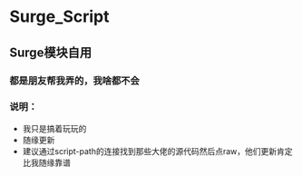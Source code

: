 # Surge_Script
## Surge模块自用
### 都是朋友帮我弄的，我啥都不会
### 说明：
- 我只是搞着玩玩的
- 随缘更新
- 建议通过script-path的连接找到那些大佬的源代码然后点raw，他们更新肯定比我随缘靠谱
